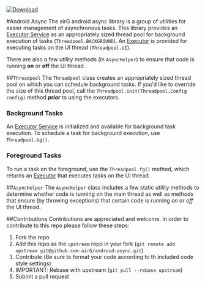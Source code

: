  [ ![Download](https://api.bintray.com/packages/airgoss/airGOss/async/images/download.svg) ](https://bintray.com/airgoss/airGOss/async/_latestVersion)

#Android Async
The airG android async library is a group of utilities for easier management of asynchronous tasks. This library provides an [Executor Service](https://docs.oracle.com/javase/7/docs/api/java/util/concurrent/ExecutorService.html) as an appropriately sized thread pool for background execution of tasks (`Threadpool.BACKGROUND`). An [Executor](https://docs.oracle.com/javase/7/docs/api/java/util/concurrent/Executor.html) is provided for executing tasks on the UI thread (`Threadpool.UI`).

There are also a few utility methods (in `AsyncHelper`) to ensure that code is running __on__ or __off__ the UI thread.

##`Threadpool`
The `Threadpool` class creates an appropriately sized thread pool on which you can schedule background tasks. If you'd like to override the size of this thread pool, call the `Threadpool.init(Threadpool.Config config)` method ___prior___ to using the executors.

### Background Tasks
An [Executor Service](https://docs.oracle.com/javase/7/docs/api/java/util/concurrent/ExecutorService.html) is initialized and available for background task execution. To schedule a task for background execution, use `Threadpool.bg()`.

### Foreground Tasks
To run a task on the foreground, use the `Threadpool.fg()` method, which returns an [Executor](https://docs.oracle.com/javase/7/docs/api/java/util/concurrent/Executor.html) that executes tasks on the UI thread.

##`AsyncHelper`
The `AsyncHelper` class includes a few static utility methods to determine whether code is running on the main thread as well as methods that ensure (by throwing exceptions) that certain code is running _on_ or _off_ the UI thread.

##Contributions
Contributions are appreciated and welcome. In order to contribute to this repo please follow these steps:

1. Fork the repo
1. Add this repo as the `upstream` repo in your fork (`git remote add upstream git@github.com:airG/android-async.git`)
1. Contribute (Be sure to format your code according to th included code style settings)
1. IMPORTANT: Rebase with upstream (`git pull --rebase upstream`)
1. Submit a pull request

